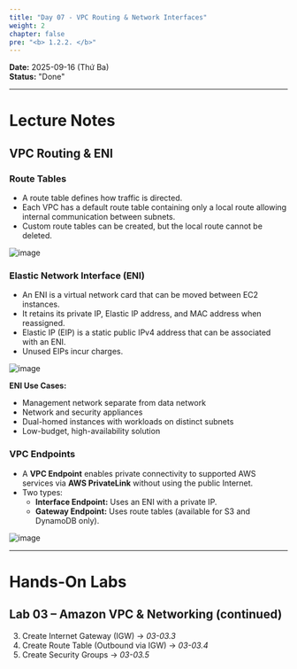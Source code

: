 ```yaml
---
title: "Day 07 - VPC Routing & Network Interfaces"
weight: 2
chapter: false
pre: "<b> 1.2.2. </b>"
---
```


**Date:** 2025-09-16 (Thứ Ba)  
**Status:** "Done"  

---

# **Lecture Notes**

## VPC Routing & ENI

### Route Tables

- A route table defines how traffic is directed.  
- Each VPC has a default route table containing only a local route allowing internal communication between subnets.  
- Custom route tables can be created, but the local route cannot be deleted.

![image](/images/1-Worklog/Week2/f02d3571-7a7c-4388-a88f-87929790a60b.png)

### Elastic Network Interface (ENI)

- An ENI is a virtual network card that can be moved between EC2 instances.  
- It retains its private IP, Elastic IP address, and MAC address when reassigned.  
- Elastic IP (EIP) is a static public IPv4 address that can be associated with an ENI.  
- Unused EIPs incur charges.

![image](/images/1-Worklog/Week2/image%202.png)

**ENI Use Cases:**

- Management network separate from data network
- Network and security appliances
- Dual-homed instances with workloads on distinct subnets
- Low-budget, high-availability solution

### VPC Endpoints

- A **VPC Endpoint** enables private connectivity to supported AWS services via **AWS PrivateLink** without using the public Internet.  
- Two types:  
  - **Interface Endpoint:** Uses an ENI with a private IP.  
  - **Gateway Endpoint:** Uses route tables (available for S3 and DynamoDB only).

![image](/images/1-Worklog/Week2/image%203.png)

---

# **Hands-On Labs**

## Lab 03 – Amazon VPC & Networking (continued)

3. Create Internet Gateway (IGW) → *03-03.3*  
4. Create Route Table (Outbound via IGW) → *03-03.4*  
5. Create Security Groups → *03-03.5*

